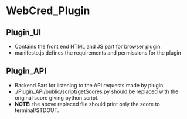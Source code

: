 WebCred_Plugin
==============

Plugin_UI
---------

-   Contains the front end HTML and JS part for browser plugin.
-   manifesto.js defines the requirements and permissions for the plugin

Plugin_API
----------

-   Backend Part for listening to the API requests made by plugin
-   ./Plugin_API/public/script/getScores.py should be replaced with the original score giving python script.
-   **NOTE:** the above replaced file should print only the score to terminal/STDOUT.
